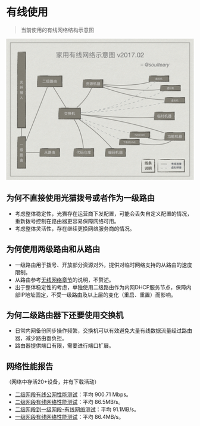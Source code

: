 # 有线使用

> 当前使用的有线网络结构示意图

![有线使用](./assets/topology/lan-2017.02.png)


## 为何不直接使用光猫拨号或者作为一级路由

- 考虑整体稳定性，光猫存在运营商下发配置，可能会丢失自定义配置的情况，重新拨号控制在路由器更容易保障网络可用。
- 考虑整体灵活性，存在继续更换网络服务商的情况。

## 为何使用两级路由和从路由

- 一级路由用于拨号、开放部分资源对外，提供对临时网络支持的从路由的速度限制。
- 从路由参考[无线网络章节](./wifi-topology.md)的说明，不赘述。
- 出于整体稳定性的考虑，单独使用二级路由作为内网DHCP服务节点，保障内部IP地址固定，不受一级路由及以上层的变化（重启、重置）而影响。

## 为何二级路由器下还要使用交换机

- 日常内网备份同步操作频繁，交换机可以有效避免大量有线数据流量经过路由器，减少路由器负担。
- 路由器提供端口有限，需要进行端口扩展。

## 网络性能报告

（网络中存活20+设备，并有下载活动）

- [二级网段有线公网性能测试](../report/lan/04.internet-speedtest.md)：平均 900.71 Mbps。
- [二级网段有线网络性能测试](../report/lan/01.internal-test.md)：平均 86.5MB/s。
- [二级网段到一级网段-有线网络测试](../report/lan/02.public-cross-test.md)：平均 91.1MB/s。
- [一级网段有线网络性能测试](../report/lan/03.public-test.md)：平均 86.4MB/s。

